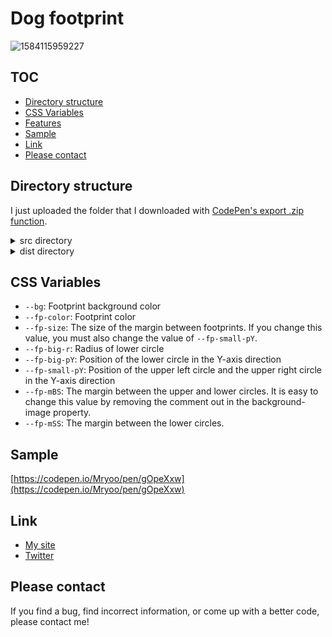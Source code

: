# Dog footprint
![1584115959227](https://user-images.githubusercontent.com/42329240/76639138-f5b1fd00-6590-11ea-89f2-dbad98ba4e15.jpg)

## TOC
 - [Directory structure](#Directory-structure)
 - [CSS Variables](#CSSvariables)
 - [Features](#Features)
 - [Sample](#Sample)
 - [Link](#Link)
 - [Please contact](#Please-contact)

## Directory structure
I just uploaded the folder that I downloaded with [CodePen's export .zip function](https://blog.codepen.io/documentation/features/exporting-pens/#export-zip-1).
<details>
 <summary>src directory</summary>
 The content of the html file contains only the code described in the CodePen HTML panel. The same applies to css file and js file. So, for example, the html file does not contain a <code>head</code> tag or <code>link</code> tags.
</details>
<details>
 <summary>dist directory</summary>
 Download the entire contents of the dist directory, open <code>index.html</code> in a browser and you should see my snippet (hard to explain).
</details>

## CSS Variables
 - `--bg`: Footprint background color
 - `--fp-color`: Footprint color
 - `--fp-size`: The size of the margin between footprints. If you change this value, you must also change the value of `--fp-small-pY`.
 - `--fp-big-r`: Radius of lower circle
 - `--fp-big-pY`: Position of the lower circle in the Y-axis direction
 - `--fp-small-pY`: Position of the upper left circle and the upper right circle in the Y-axis direction
 - `--fp-mBS`: The margin between the upper and lower circles. It is easy to change this value by removing the comment out in the background-image property.
 - `--fp-mSS`: The margin between the lower circles.

## Sample
[https://codepen.io/Mryoo/pen/gOpeXxw](https://codepen.io/Mryoo/pen/gOpeXxw)

## Link
 - [My site](https://ryo.dev/)
 - [Twitter](https://twitter.com/ryoo20190328)

## Please contact
If you find a bug, find incorrect information, or come up with a better code, please contact me!
